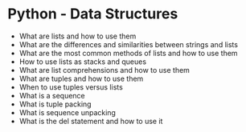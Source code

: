 # Python - Data Structures
  - What are lists and how to use them
  - What are the differences and similarities between strings and lists
  - What are the most common methods of lists and how to use them
  - How to use lists as stacks and queues
  - What are list comprehensions and how to use them
  - What are tuples and how to use them
  - When to use tuples versus lists
  - What is a sequence
  - What is tuple packing
  - What is sequence unpacking
  - What is the del statement and how to use it
